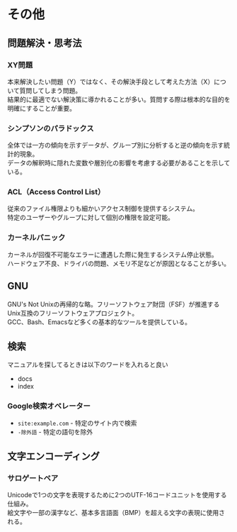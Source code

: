 # その他

## 問題解決・思考法

### XY問題
本来解決したい問題（Y）ではなく、その解決手段として考えた方法（X）について質問してしまう問題。  
結果的に最適でない解決策に導かれることが多い。質問する際は根本的な目的を明確にすることが重要。

### シンプソンのパラドックス
全体では一方の傾向を示すデータが、グループ別に分析すると逆の傾向を示す統計的現象。  
データの解釈時に隠れた変数や層別化の影響を考慮する必要があることを示している。

### ACL（Access Control List）
従来のファイル権限よりも細かいアクセス制御を提供するシステム。  
特定のユーザーやグループに対して個別の権限を設定可能。

### カーネルパニック
カーネルが回復不可能なエラーに遭遇した際に発生するシステム停止状態。  
ハードウェア不良、ドライバの問題、メモリ不足などが原因となることが多い。

## GNU
GNU's Not Unixの再帰的な略。フリーソフトウェア財団（FSF）が推進するUnix互換のフリーソフトウェアプロジェクト。  
GCC、Bash、Emacsなど多くの基本的なツールを提供している。

## 検索
マニュアルを探してるときは以下のワードを入れると良い  
* docs
* index

### Google検索オペレーター
* `site:example.com` - 特定のサイト内で検索
* `-除外語` - 特定の語句を除外

## 文字エンコーディング
### サロゲートペア
Unicodeで1つの文字を表現するために2つのUTF-16コードユニットを使用する仕組み。  
絵文字や一部の漢字など、基本多言語面（BMP）を超える文字の表現に使用される。